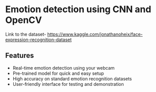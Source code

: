 # Emotion detection using CNN and OpenCV

Link to the dataset- https://www.kaggle.com/jonathanoheix/face-expression-recognition-dataset
## Features
- Real-time emotion detection using your webcam
- Pre-trained model for quick and easy setup
- High accuracy on standard emotion recognition datasets
- User-friendly interface for testing and demonstration
